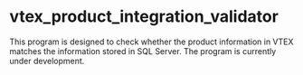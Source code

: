 # vtex_product_integration_validator
This program is designed to check whether the product information in VTEX matches the information stored in SQL Server.
The program is currently under development.